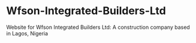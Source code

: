 # Wfson-Integrated-Builders-Ltd
Website for Wfson Integrated Builders Ltd: A construction company based in Lagos, Nigeria
